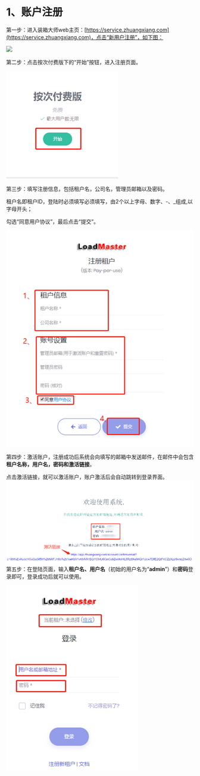 # 1、账户注册

第一步：进入装箱大师web主页：[https://service.zhuangxiang.com](https://service.zhuangxiang.com)，点击“新用户注册”，如下图：

![](/.gitbook/assets/import.png)

第二步：点击按次付费版下的“开始”按钮，进入注册页面。

![](/.gitbook/assets/11CDE.png)

第三步：填写注册信息，包括租户名，公司名，管理员邮箱以及密码。

租户名即租户ID，登陆时必须填写必须填写，由2个以上字母、数字、-、\_组成,以字母开头；

勾选“同意用户协议”，最后点击“提交”。

![](/.gitbook/assets/2A.png)

第四步：激活账户，注册成功后系统会向填写的邮箱中发送邮件，在邮件中会包含**租户名称，用户名，密码和激活链接**。

点击激活链接，就可以激活账户，账户激活后会自动跳转到登录界面。![](/.gitbook/assets/3A.png)第五步：在登陆页面，输入**租户名、用户名**（初始的用户名为“**admin**”）和**密码**登录即可，登录成功后就可以使用。

![](/.gitbook/assets/4A.png)

